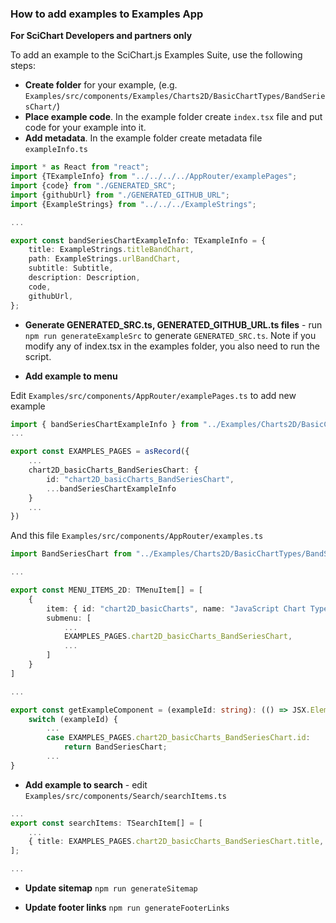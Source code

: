 ### How to add examples to Examples App

**For SciChart Developers and partners only**

To add an example to the SciChart.js Examples Suite, use the following steps:

* **Create folder** for your example, (e.g. `Examples/src/components/Examples/Charts2D/BasicChartTypes/BandSeriesChart/`)
* **Place example code**. In the example folder create `index.tsx` file and put code for your example into it.
* **Add metadata**. In the example folder create metadata file `exampleInfo.ts` 
```ts
import * as React from "react";
import {TExampleInfo} from "../../../../AppRouter/examplePages";
import {code} from "./GENERATED_SRC";
import {githubUrl} from "./GENERATED_GITHUB_URL";
import {ExampleStrings} from "../../../ExampleStrings";

...

export const bandSeriesChartExampleInfo: TExampleInfo = {
    title: ExampleStrings.titleBandChart,
    path: ExampleStrings.urlBandChart,
    subtitle: Subtitle,
    description: Description,
    code,
    githubUrl,
};
```
* **Generate GENERATED_SRC.ts, GENERATED_GITHUB_URL.ts files** - run `npm run generateExampleSrc` to generate `GENERATED_SRC.ts`. Note if you modify any of index.tsx in the examples folder, you also need to run the script.

* **Add example to menu**

Edit `Examples/src/components/AppRouter/examplePages.ts` to add new example

```ts
import { bandSeriesChartExampleInfo } from "../Examples/Charts2D/BasicChartTypes/BandSeriesChart/exampleInfo";
...

export const EXAMPLES_PAGES = asRecord({
    ...
    chart2D_basicCharts_BandSeriesChart: {
        id: "chart2D_basicCharts_BandSeriesChart",
        ...bandSeriesChartExampleInfo
    }
    ...
})
```

And this file `Examples/src/components/AppRouter/examples.ts`
```ts
import BandSeriesChart from "../Examples/Charts2D/BasicChartTypes/BandSeriesChart";

...

export const MENU_ITEMS_2D: TMenuItem[] = [
    {
        item: { id: "chart2D_basicCharts", name: "JavaScript Chart Types" },
        submenu: [
            ...
            EXAMPLES_PAGES.chart2D_basicCharts_BandSeriesChart,
            ...
        ]
    }
]

...

export const getExampleComponent = (exampleId: string): (() => JSX.Element) => {
    switch (exampleId) {
        ...
        case EXAMPLES_PAGES.chart2D_basicCharts_BandSeriesChart.id:
            return BandSeriesChart;
        ...
}

```
* **Add example to search** - edit `Examples/src/components/Search/searchItems.ts`
```ts
...
export const searchItems: TSearchItem[] = [
    ...
    { title: EXAMPLES_PAGES.chart2D_basicCharts_BandSeriesChart.title, link: EXAMPLES_PAGES.chart2D_basicCharts_BandSeriesChart.path }
];

...
```

* **Update sitemap**
`npm run generateSitemap`

* **Update footer links**
`npm run generateFooterLinks`
